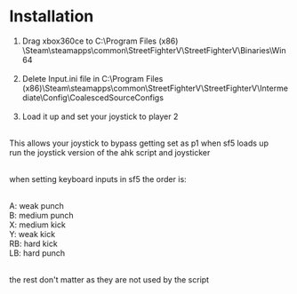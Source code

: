 # Installation

1. Drag xbox360ce to C:\Program Files (x86)<br />\Steam\steamapps\common\StreetFighterV\StreetFighterV\Binaries\Win64<br /><br />
2. Delete Input.ini file in C:\Program Files (x86)\Steam\steamapps\common\StreetFighterV\StreetFighterV\Intermediate\Config\CoalescedSourceConfigs<br /><br />
3. Load it up and set your joystick to player 2<br /><br />

This allows your joystick to bypass getting set as p1 when sf5 loads up<br />
run the joystick version of the ahk script and joysticker<br /><br />

when setting keyboard inputs in sf5 the order is:<br /><br />

A: weak punch <br />
B: medium punch <br />
X: medium kick<br />
Y: weak kick<br />
RB: hard kick<br />
LB: hard punch<br /><br />

the rest don't matter as they are not used by the script<br />